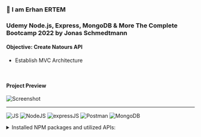 ### 👋 **I am Erhan ERTEM**

### Udemy Node.js, Express, MongoDB & More The Complete Bootcamp 2022 by Jonas Schmedtmann

#### **Objective:** Create Natours API

- Establish MVC Architecture

&emsp;

<!-- #### Link to Project &rarr; [Natours-App](https://natours-app-erhan-ertem.heroku.app) -->

#### Project Preview

![Screenshot](screenshot.gif)

---

![JS](https://img.shields.io/badge/JavaScript-323330?style=flat&logo=javascript&logoColor=F7DF1E) ![NodeJS](https://img.shields.io/badge/Node.js-339933?style=flat&logo=nodedotjs&logoColor=white) ![expressJS](https://img.shields.io/badge/Express.js-000000?style=flat&logo=express&logoColor=white) ![Postman](https://img.shields.io/badge/Postman-FF6C37?style=flat&logo=Postman&logoColor=white) ![MongoDB](https://img.shields.io/badge/MongoDB-4EA94B?style=flat&logo=mongodb&logoColor=white)

<details>
<summary>Installed NPM packages and utilized APIs:</summary>

| Package command                       | Package link                                                                                                  | Description                                                                                                                                                                                  |
| ------------------------------------- | ------------------------------------------------------------------------------------------------------------- | -------------------------------------------------------------------------------------------------------------------------------------------------------------------------------------------- |
| npm i -g nodemon                      | https://www.npmjs.com/package/nodemon                                                                         | Nodemon is a helper tool for developing Node.js based applications.                                                                                                                          |
| npm i -g win-node-env                 | https://www.npmjs.com/package/win-node-env                                                                    | Run npm scripts on Windows (package.JSON) that set (common) environment variables.                                                                                                           |
| npm i -g ndb                          | https://www.npmjs.com/package/ndb                                                                             | An improved debugging experience for Node.js thru ChromeDevTools                                                                                                                             |
| npm i dotenv                          | https://www.npmjs.com/package/dotenv                                                                          | Dotenv is a zero-dependency module that loads environment variables from a .env file into process.env                                                                                        |
| npm i express                         | https://www.npmjs.com/package/express                                                                         | Fast, unopinionated, minimalist web framework for Node.js                                                                                                                                    |
| npm i morgan                          | https://www.npmjs.com/package/morgan                                                                          | HTTP request logger middleware for node terminal.js                                                                                                                                          |
| npm i mongoose                        | https://www.npmjs.com/package/mongoose                                                                        | Mongoose is a MongoDB object modeling tool designed to work in an asynchronous environment (MongoDB driver)                                                                                  |
| npm i slugify                         | https://www.npmjs.com/package/slugify                                                                         | Slugifies the strings                                                                                                                                                                        |
| npm i validator                       | https://www.npmjs.com/package/validator                                                                       | A library of string validators and sanitizers                                                                                                                                                |
| npm i bcryptjs                        | https://github.com/dcodeIO/bcrypt.js                                                                          | Optimized bcrypt in JavaScript with zero dependencies                                                                                                                                        |
| npm i jsonwebtoken                    | https://www.npmjs.com/package/jsonwebtoken                                                                    | An implementation of JSON Web Tokens                                                                                                                                                         |
| npm i nodemailer                      | https://nodemailer.com/about/                                                                                 | Send emails from Node.js                                                                                                                                                                     |
| npm i express-rate-limit              | https://www.npmjs.com/package/express-rate-limit                                                              | Security: Basic rate-limiting middleware for Express. (Security measure for DOS or Bruteforce attacks)                                                                                       |
| npm i helmet                          | https://www.npmjs.com/package/helmet                                                                          | Security: Helps you secure your Express apps by setting various HTTP headers. (Secure HTTP Headers)                                                                                          |
| npm i express-mongo-sanitize          | https://www.npmjs.com/package/express-mongo-sanitize                                                          | Security: Sanitizes user-supplied data to prevent MongoDB Operator Injection.                                                                                                                |
| npm i xss-clean                       | https://www.npmjs.com/package/xss-clean                                                                       | Security: Node.js Connect middleware to sanitize user input coming from POST body, GET queries, and url params.                                                                              |
| npm i hpp                             | https://www.npmjs.com/package/hpp                                                                             | Security: Express middleware to protect against HTTP Parameter Pollution attacks.                                                                                                            |
| npm i pug                             | https://www.npmjs.com/package/pug                                                                             | Pug is a high performance template engine.                                                                                                                                                   |
| npm i axios OR via script referencing | https://www.npmjs.com/package/axios OR https://cdnjs.com/libraries/axios OR https://axios-http.com/docs/intro | Axios is a promise-based HTTP Client for node.js and the browser.                                                                                                                            |
| npm i cookie-parser                   | https://www.npmjs.com/package/cookie-parser                                                                   | Parse Cookie header and populate req.cookies with an object keyed by the cookie names.                                                                                                       |
| npm install --save-dev parcel         | https://www.npmjs.com/package/parcel-bundler OR https://parceljs.org/getting-started/migration/               | Web application bundler                                                                                                                                                                      |
| npm i core-js                         | https://www.npmjs.com/package/core-js                                                                         | Polyfilling support for older browsers                                                                                                                                                       |
| npm i regenerator-runtime             | https://www.npmjs.com/package/regenerator-runtime                                                             | Standalone runtime for Regenerator-compiled generator and async functions.                                                                                                                   |
| npm i mapbox-gl                       | https://www.npmjs.com/package/mapbox-gl OR https://docs.mapbox.com/mapbox-gl-js/guides/install/               | Mapbox library                                                                                                                                                                               |
| npm i multer                          | https://github.com/expressjs/multer#readme                                                                    | Multer is a node.js middleware for handling multipart/form-data, which is primarily used for uploading files. Multer will not process any form which is not multipart (multipart/form-data). |
| npm i sharp                           | https://www.npmjs.com/package/sharp OR https://sharp.pixelplumbing.com/                                       | Resize, reformat images                                                                                                                                                                      |
| npm i html-to-text                    | https://www.npmjs.com/package/html-to-text                                                                    | Parses HTML and returns beautiful text                                                                                                                                                       |
| npm i stripe                          | https://www.npmjs.com/package/stripe OR https://stripe.com/docs/js                                            | The Stripe Node library provides convenient access to the Stripe API from applications written in server-side JavaScript                                                                     |

</details>

&emsp;
